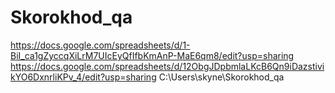 # Skorokhod_qa
https://docs.google.com/spreadsheets/d/1-BiI_ca1gZyccqXiLrM7UIcEyQfIfbKmAnP-MaE6qm8/edit?usp=sharing
https://docs.google.com/spreadsheets/d/12ObgJDpbmlaLKcB6Qn9iDazstivikYO6DxnrliKPv_4/edit?usp=sharing
C:\Users\skyne\Skorokhod_qa